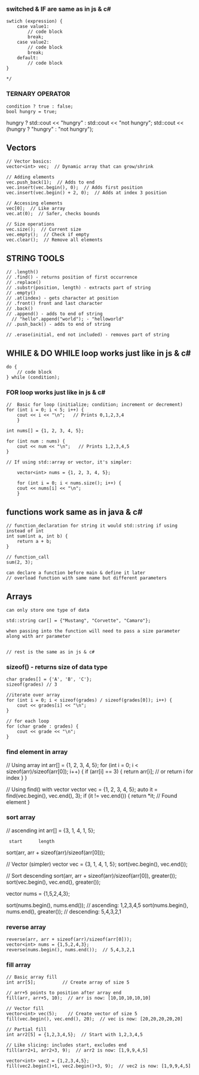 ### switched & IF are  same as in js & c#
    swtich (expression) {
        case value1:
            // code block
            break;
        case value2:
            // code block
            break;
        default:
            // code block
    }
    
    */

### TERNARY OPERATOR
    condition ? true : false;
    bool hungry = true;
   hungry ? std::cout << "hungry" : std::cout << "not hungry";
    std::cout << (hungry ? "hungry" : "not hungry");


## Vectors
    // Vector basics:
    vector<int> vec;  // Dynamic array that can grow/shrink

    // Adding elements
    vec.push_back(1);  // Adds to end
    vec.insert(vec.begin(), 0);  // Adds first position
    vec.insert(vec.begin() + 2, 0);  // Adds at index 3 position

    // Accessing elements
    vec[0];  // Like array
    vec.at(0);  // Safer, checks bounds

    // Size operations
    vec.size();  // Current size
    vec.empty();  // Check if empty
    vec.clear();  // Remove all elements


## STRING TOOLS
    // .length()
    // .find() - returns position of first occurrence
    // .replace()
    // .substr(position, length) - extracts part of string
    // .empty()
    // .at(index) - gets character at position
    // .front() front and last character
    // .back()
    // .append() - adds to end of string
      // "hello".append("world"); - "helloworld"
    // .push_back() - adds to end of string

    // .erase(initial, end not included) - removes part of string
    
## WHILE & DO WHILE loop works just like in js & c#  
    do {
        // code block
    } while (condition);

### FOR loop works just like in js & c#
    //  Basic for loop (initialize; condition; increment or decrement)
    for (int i = 0; i < 5; i++) {
        cout << i << "\n";   // Prints 0,1,2,3,4
        }

    int nums[] = {1, 2, 3, 4, 5};

    for (int num : nums) {
        cout << num << "\n";   // Prints 1,2,3,4,5
    }

    // If using std::array or vector, it's simpler:

        vector<int> nums = {1, 2, 3, 4, 5};
        
        for (int i = 0; i < nums.size(); i++) {
        cout << nums[i] << "\n";
        }

## functions work same as in java & c#
    // function_declaration for string it would std::string if using instead of int
    int sum(int a, int b) {
        return a + b;
    }

    // function_call
    sum(2, 3);

    can declare a function before main & define it later
    // overload function with same name but different parameters

## Arrays
    can only store one type of data
    
    std::string car[] = {"Mustang", "Corvette", "Camaro"};  

    when passing into the function will need to pass a size parameter along with arr parameter


    // rest is the same as in js & c#
### sizeof() - returns size of data type
    char grades[] = {'A', 'B', 'C'};
    sizeof(grades) // 3

    //iterate over array
    for (int i = 0; i < sizeof(grades) / sizeof(grades[0]); i++) {
        cout << grades[i] << "\n";
    }

    // for each loop
    for (char grade : grades) {
        cout << grade << "\n";
    }

### find element in array
// Using array
int arr[] = {1, 2, 3, 4, 5};
for (int i = 0; i < sizeof(arr)/sizeof(arr[0]); i++) {
   if (arr[i] == 3) {
       return arr[i];  // or return i for index
   }
}

// Using find() with vector
vector<int> vec = {1, 2, 3, 4, 5};
auto it = find(vec.begin(), vec.end(), 3);
if (it != vec.end()) {
   return *it;  // Found element
}

### sort array

//  ascending
int arr[] = {3, 1, 4, 1, 5};
    
     start      length 
sort(arr, arr + sizeof(arr)/sizeof(arr[0]));

// Vector (simpler)
vector<int> vec = {3, 1, 4, 1, 5};
sort(vec.begin(), vec.end());

// Sort descending
sort(arr, arr + sizeof(arr)/sizeof(arr[0]), greater<int>());
sort(vec.begin(), vec.end(), greater<int>());

vector<int> nums = {1,5,2,4,3};

sort(nums.begin(), nums.end());  // ascending: 1,2,3,4,5
sort(nums.begin(), nums.end(), greater<int>());  // descending: 5,4,3,2,1

### reverse array
    reverse(arr, arr + sizeof(arr)/sizeof(arr[0]));
    vector<int> nums = {1,5,2,4,3};
    reverse(nums.begin(), nums.end());  // 5,4,3,2,1

### fill array
    // Basic array fill
    int arr[5];          // Create array of size 5

    // arr+5 points to position after array end
    fill(arr, arr+5, 10);  // arr is now: [10,10,10,10,10]

    // Vector fill 
    vector<int> vec(5);    // Create vector of size 5
    fill(vec.begin(), vec.end(), 20);  // vec is now: [20,20,20,20,20]

    // Partial fill
    int arr2[5] = {1,2,3,4,5};  // Start with 1,2,3,4,5

    // Like slicing: includes start, excludes end
    fill(arr2+1, arr2+3, 9);  // arr2 is now: [1,9,9,4,5]

    vector<int> vec2 = {1,2,3,4,5};
    fill(vec2.begin()+1, vec2.begin()+3, 9);  // vec2 is now: [1,9,9,4,5]
